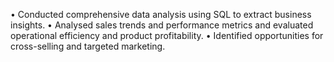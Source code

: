 •	Conducted comprehensive data analysis using SQL to extract business insights.
•	Analysed sales trends and performance metrics and evaluated operational efficiency and product profitability.
•	Identified opportunities for cross-selling and targeted marketing.
